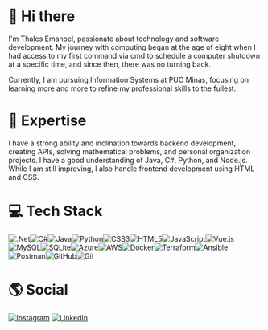 # 👋 Hi there 

I'm Thales Emanoel, passionate about technology and software development. My journey with computing began at the age of eight when I had access to my first command via cmd to schedule a computer shutdown at a specific time, and since then, there was no turning back. </br>

Currently, I am pursuing Information Systems at PUC Minas, focusing on learning more and more to refine my professional skills to the fullest.

# 🚀 Expertise 

I have a strong ability and inclination towards backend development, creating APIs, solving mathematical problems, and personal organization projects. I have a good understanding of Java, C#, Python, and Node.js. While I am still improving, I also handle frontend development using HTML and CSS.

# 💻 Tech Stack 

![.Net](https://img.shields.io/badge/.NET-5C2D91?style=for-the-badge&logo=.net&logoColor=white)![C#](https://img.shields.io/badge/c%23-%23239120.svg?style=for-the-badge&logo=c-sharp&logoColor=white)![Java](https://img.shields.io/badge/java-%23ED8B00.svg?style=for-the-badge&logo=openjdk&logoColor=white)![Python](https://img.shields.io/badge/python-3670A0?style=for-the-badge&logo=python&logoColor=ffdd54)![CSS3](https://img.shields.io/badge/css3-%231572B6.svg?style=for-the-badge&logo=css3&logoColor=white)![HTML5](https://img.shields.io/badge/html5-%23E34F26.svg?style=for-the-badge&logo=html5&logoColor=white)![JavaScript](https://img.shields.io/badge/javascript-%23323330.svg?style=for-the-badge&logo=javascript&logoColor=%23F7DF1E)![Vue.js](https://img.shields.io/badge/vuejs-%2335495e.svg?style=for-the-badge&logo=vuedotjs&logoColor=%234FC08D)![MySQL](https://img.shields.io/badge/mysql-%2300f.svg?style=for-the-badge&logo=mysql&logoColor=white)![SQLite](https://img.shields.io/badge/sqlite-%2307405e.svg?style=for-the-badge&logo=sqlite&logoColor=white)![Azure](https://img.shields.io/badge/azure-%230072C6.svg?style=for-the-badge&logo=microsoftazure&logoColor=white)![AWS](https://img.shields.io/badge/AWS-%23FF9900.svg?style=for-the-badge&logo=amazon-aws&logoColor=white)![Docker](https://img.shields.io/badge/docker-%230db7ed.svg?style=for-the-badge&logo=docker&logoColor=white)![Terraform](https://img.shields.io/badge/terraform-%235835CC.svg?style=for-the-badge&logo=terraform&logoColor=white)![Ansible](https://img.shields.io/badge/ansible-%231A1918.svg?style=for-the-badge&logo=ansible&logoColor=white)![Postman](https://img.shields.io/badge/Postman-FF6C37?style=for-the-badge&logo=postman&logoColor=white)![GitHub](https://img.shields.io/badge/github-%23121011.svg?style=for-the-badge&logo=github&logoColor=white)![Git](https://img.shields.io/badge/git-%23F05033.svg?style=for-the-badge&logo=git&logoColor=white)

# 🌎 Social 
[![Instagram](https://img.shields.io/badge/Instagram-%23E4405F.svg?logo=Instagram&logoColor=white)]([https://www.instagram.com/thanriel_/]) [![LinkedIn](https://img.shields.io/badge/LinkedIn-%230077B5.svg?logo=linkedin&logoColor=white)](https://www.linkedin.com/in/thales-emanoel-5363421b1/)
